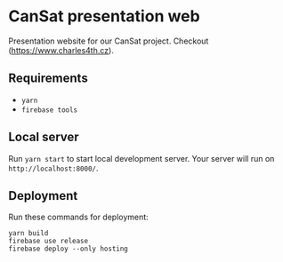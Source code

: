 # CanSat presentation web
Presentation website for our CanSat project. Checkout (https://www.charles4th.cz).

## Requirements

- `yarn`
- `firebase tools`

## Local server

Run `yarn start` to start local development server. Your server will run on `http://localhost:8000/`.

## Deployment

Run these commands for deployment:

```
yarn build
firebase use release
firebase deploy --only hosting
```